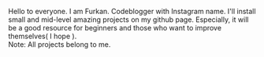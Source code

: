 Hello to everyone.
I am Furkan. Codeblogger with Instagram name. I'll install small and mid-level amazing projects
on my github page. Especially, it will be a good resource for beginners and those who want to improve 
themselves( I hope ). <br>
Note: All projects belong to me. 
